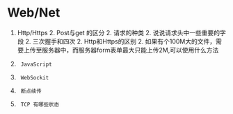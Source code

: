 # Web/Net

1.	Http/Https
	2.		Post与get 的区分
	2.		请求的种类
	2.		说说请求头中一些重要的字段
	2.		三次握手和四次
	2.		Http和Https的区别
	2.		如果有个100M大的文件，需要上传至服务器中，而服务器form表单最大只能上传2M,可以使用什么方法
1.		JavaScript
1.		WebSockit
1.		断点续传
1.		TCP 有哪些状态